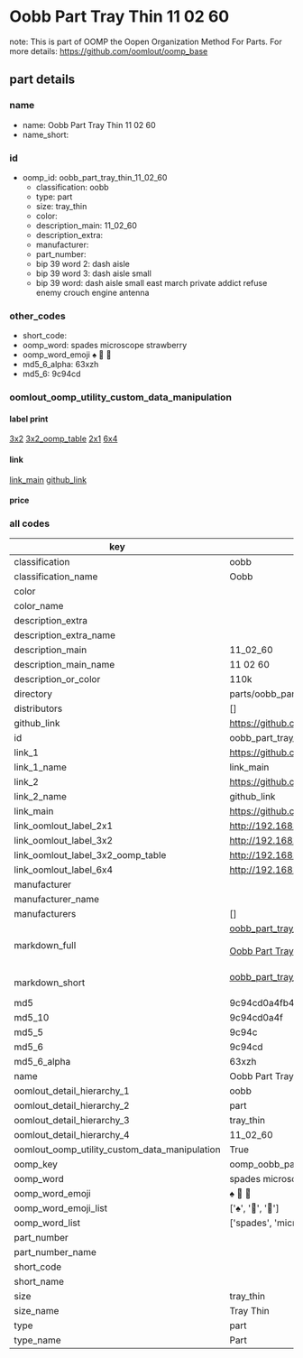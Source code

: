 # Oobb Part Tray Thin 11 02 60  

note: This is part of OOMP the Oopen Organization Method For Parts. For more details: https://github.com/oomlout/oomp_base

##  part details





### name
* name: Oobb Part Tray Thin 11 02 60
* name_short: 
### id
* oomp_id: oobb_part_tray_thin_11_02_60
  * classification: oobb
  * type: part
  * size: tray_thin
  * color: 
  * description_main: 11_02_60
  * description_extra: 
  * manufacturer: 
  * part_number: 
  * bip 39 word 2: dash aisle
  * bip 39 word 3: dash aisle small
  * bip 39 word: dash aisle small east march private addict refuse enemy crouch engine antenna

### other_codes
* short_code: 
* oomp_word: spades microscope strawberry
* oomp_word_emoji :spades: :microscope: :strawberry:
* md5_6_alpha: 63xzh
* md5_6: 9c94cd






### oomlout_oomp_utility_custom_data_manipulation
#### label print
[3x2](http://192.168.1.245:1112/?label=oomp%2063xzh)
[3x2_oomp_table](http://192.168.1.107:1112/?label=oomp%2063xzh)
[2x1](http://192.168.1.242:1112/?label=oomp%2063xzh)
[6x4](http://192.168.1.55:1112/?label=oomp%2063xzh)    

#### link

[link_main](https://github.com/oomlout/oomlout_oomp_current_version_messy/tree/main/parts/oobb_part_tray_thin_11_02_60) [github_link](https://github.com/oomlout/oomlout_oomp_part_src/tree/main/parts/oobb_part_tray_thin_11_02_60)                             

#### price







### all codes 
| key | value |  
| --- | --- |  
| classification | oobb |  
| classification_name | Oobb |  
| color |  |  
| color_name |  |  
| description_extra |  |  
| description_extra_name |  |  
| description_main | 11_02_60 |  
| description_main_name | 11 02 60 |  
| description_or_color | 110k |  
| directory | parts/oobb_part_tray_thin_11_02_60 |  
| distributors | [] |  
| github_link | https://github.com/oomlout/oomlout_oomp_part_src/tree/main/parts/oobb_part_tray_thin_11_02_60 |  
| id | oobb_part_tray_thin_11_02_60 |  
| link_1 | https://github.com/oomlout/oomlout_oomp_current_version_messy/tree/main/parts/oobb_part_tray_thin_11_02_60 |  
| link_1_name | link_main |  
| link_2 | https://github.com/oomlout/oomlout_oomp_part_src/tree/main/parts/oobb_part_tray_thin_11_02_60 |  
| link_2_name | github_link |  
| link_main | https://github.com/oomlout/oomlout_oomp_current_version_messy/tree/main/parts/oobb_part_tray_thin_11_02_60 |  
| link_oomlout_label_2x1 | http://192.168.1.242:1112/?label=oomp%2063xzh |  
| link_oomlout_label_3x2 | http://192.168.1.245:1112/?label=oomp%2063xzh |  
| link_oomlout_label_3x2_oomp_table | http://192.168.1.107:1112/?label=oomp%2063xzh |  
| link_oomlout_label_6x4 | http://192.168.1.55:1112/?label=oomp%2063xzh |  
| manufacturer |  |  
| manufacturer_name |  |  
| manufacturers | [] |  
| markdown_full | [oobb_part_tray_thin_11_02_60](https://github.com/oomlout/oomlout_oomp_current_version_messy/tree/main/parts/oobb_part_tray_thin_11_02_60)<br>[](https://github.com/oomlout/oomlout_oomp_current_version_messy/tree/main/parts/oobb_part_tray_thin_11_02_60)<br>[Oobb Part Tray Thin 11 02 60](https://github.com/oomlout/oomlout_oomp_current_version_messy/tree/main/parts/oobb_part_tray_thin_11_02_60)<br><br> |  
| markdown_short | [oobb_part_tray_thin_11_02_60](https://github.com/oomlout/oomlout_oomp_current_version_messy/tree/main/parts/oobb_part_tray_thin_11_02_60)<br><br> |  
| md5 | 9c94cd0a4fb4606aacc3e45b98c169bd |  
| md5_10 | 9c94cd0a4f |  
| md5_5 | 9c94c |  
| md5_6 | 9c94cd |  
| md5_6_alpha | 63xzh |  
| name | Oobb Part Tray Thin 11 02 60 |  
| oomlout_detail_hierarchy_1 | oobb |  
| oomlout_detail_hierarchy_2 | part |  
| oomlout_detail_hierarchy_3 | tray_thin |  
| oomlout_detail_hierarchy_4 | 11_02_60 |  
| oomlout_oomp_utility_custom_data_manipulation | True |  
| oomp_key | oomp_oobb_part_tray_thin_11_02_60 |  
| oomp_word | spades microscope strawberry |  
| oomp_word_emoji | :spades: :microscope: :strawberry: |  
| oomp_word_emoji_list | [':spades:', ':microscope:', ':strawberry:'] |  
| oomp_word_list | ['spades', 'microscope', 'strawberry'] |  
| part_number |  |  
| part_number_name |  |  
| short_code |  |  
| short_name |  |  
| size | tray_thin |  
| size_name | Tray Thin |  
| type | part |  
| type_name | Part |  
